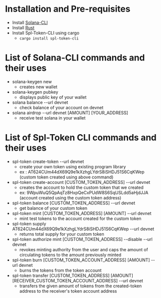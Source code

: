 # Installation and Pre-requisites

- Install [Solana-CLI](https://docs.solana.com/cli/install-solana-cli-tools)
- Install [Rust](https://www.rust-lang.org/tools/install)
- Install Spl-Token-CLI using cargo
  - `cargo install spl-token-cli`

# List of Solana-CLI commands and their uses

- solana-keygen new
  - creates new wallet
- solana-keygen pubkey
  - displays public key of your wallet
- solana balance --url devnet
  - check balance of your account on devnet
- solana airdrop --url devnet [AMOUNT] [YOUR_ADDRESS]
  - receive test solana in your wallet

# List of Spl-Token CLI commands and their uses

- spl-token create-token --url devnet
  - create your own token using existing program library
  - ex : AT624CUm44dX69Q9e1kXzhgLYdrS8iSHDJ51S6CqKWep (custom token created using above command)
- spl-token create-account [CUSTOM_TOKEN_ADDRESS] --url devnet
  - creates the account to hold the custom token that we created
  - ex: 9WpuWuQ5QpAqTz8HxpQeCxPUdW8S6SqUSLdd5aHjdJJA (account created using the custom token address)
- spl-token balance [CUSTOM_TOKEN_ADDRESS] --url devnet
  - get balance of your custom token
- spl-token mint [CUSTOM_TOKEN_ADDRESS] [AMOUNT] --url devnet
  - mint test tokens to the account created for the custom token
- spl-token supply AT624CUm44dX69Q9e1kXzhgLYdrS8iSHDJ51S6CqKWep --url devnet
  - returns total supply for your custom token
- spl-token authorize mint [CUSTOM_TOKEN_ADDRESS] --disable --url devnet
  - revokes minting authority from the user and caps the amount of circulating tokens to the amount previously minted
- spl-token burn [CUSTOM_TOKEN_ACCOUNT_ADDRESS] [AMOUNT] --url devnet
  - burns the tokens from the token account
- spl-token transfer [CUSTOM_TOKEN_ADDRESS] [AMOUNT] [RECEIVER_CUSTOM_TOKEN_ACCOUNT_ADDRESS] --url devnet
  - transfers the given amount of tokens from the created-token address to the receiver's token account address

